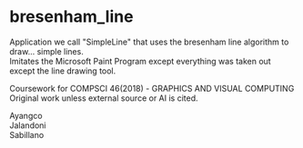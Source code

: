 # bresenham_line
Application we call "SimpleLine" that uses the bresenham line algorithm to draw... simple lines. \
Imitates the Microsoft Paint Program except everything was taken out except the line drawing tool.

Coursework for COMPSCI 46(2018) - GRAPHICS AND VISUAL COMPUTING \
Original work unless external source or AI is cited.

Ayangco \
Jalandoni \
Sabillano
